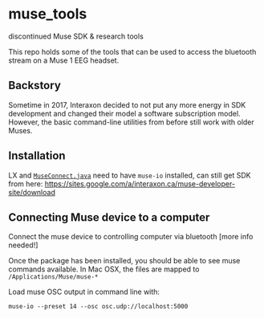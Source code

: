 # muse_tools
discontinued Muse SDK &amp; research tools

This repo holds some of the tools that can be used to access the bluetooth stream
on a Muse 1 EEG headset.

## Backstory
Sometime in 2017, Interaxon decided to not put any more energy in SDK development
and changed their model a software subscription model. However, the basic command-line
utilities from before still work with older Muses.

## Installation

LX and [`MuseConnect.java`](https://github.com/DrBrainlove/Mimsy/blob/master/MuseConnect.pde) need to have `muse-io` installed, can still get SDK from here:
https://sites.google.com/a/interaxon.ca/muse-developer-site/download

## Connecting Muse device to a computer

Connect the muse device to controlling computer via bluetooth
[more info needed!]

Once the package has been installed, you should be able to see muse commands available.
In Mac OSX, the files are mapped to `/Applications/Muse/muse-*`


Load muse OSC output in command line with:
```
muse-io --preset 14 --osc osc.udp://localhost:5000
```